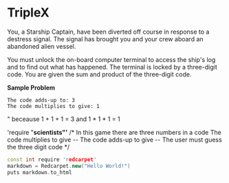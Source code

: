 # TripleX

You, a Starship Captain, have been diverted off course in response to a destress signal. 
The signal has brought you and your crew aboard an abandoned alien vessel.

You must unlock the on-board computer terminal to access the ship's log and to find out what has happened.
The terminal is locked by a three-digit code. You are given the sum and product of the three-digit code.

**Sample Problem**

```
The code adds-up to: 3
The code multiplies to give: 1
```

" beceause 1 + 1 + 1 = 3 and 1 * 1 * 1 = 1




'require "**scientists"'**
/* 
In this game there are three numbers in a code
The code multiplies to give --
The code adds-up to give --
The user must guess the three digit code
*/

```c++
const int require 'redcarpet'
markdown = Redcarpet.new("Hello World!")
puts markdown.to_html
```
